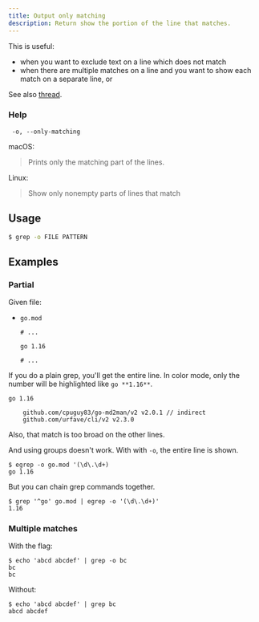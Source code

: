 ```yaml
---
title: Output only matching
description: Return show the portion of the line that matches.
---
```


This is useful:

- when you want to exclude text on a line which does not match
- when there are multiple matches on a line and you want to show each match on a separate line, or

See also [thread](https://unix.stackexchange.com/questions/13466/can-grep-output-only-specified-groupings-that-match).

### Help

```
 -o, --only-matching
```

macOS:

> Prints only the matching part of the lines.

Linux:

> Show only nonempty parts of lines that match


## Usage

```sh
$ grep -o FILE PATTERN
```


## Examples

### Partial

Given file:

- `go.mod`
    ```
    # ...
    
    go 1.16
    
    # ...
    ```

If you do a plain grep, you'll get the entire line. In color mode, only the number will be highlighted like `go **1.16**`.

```
go 1.16
    
    github.com/cpuguy83/go-md2man/v2 v2.0.1 // indirect
    github.com/urfave/cli/v2 v2.3.0
```

Also, that match is too broad on the other lines.

And using groups doesn't work. With with `-o`, the entire line is shown.

```console
$ egrep -o go.mod '(\d\.\d+)
go 1.16
```

But you can chain grep commands together.

```console
$ grep '^go' go.mod | egrep -o '(\d\.\d+)'
1.16
```

### Multiple matches

With the flag:

```console
$ echo 'abcd abcdef' | grep -o bc
bc
bc
```

Without:

```console
$ echo 'abcd abcdef' | grep bc
abcd abcdef
```
